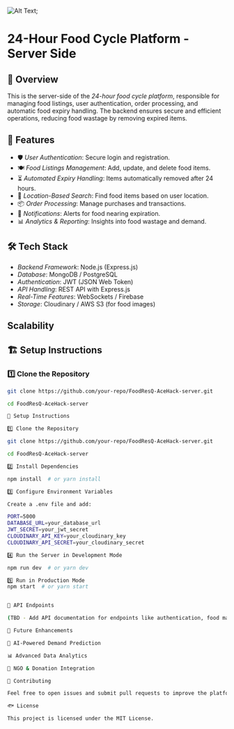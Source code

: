 ![Alt Text](src/assets/aceHack.jpg);
# 24-Hour Food Cycle Platform - Server Side

## 📌 Overview
This is the server-side of the *24-hour food cycle platform*, responsible for managing food listings, user authentication, order processing, and automatic food expiry handling. The backend ensures secure and efficient operations, reducing food wastage by removing expired items.

## 🚀 Features
- 🛡 *User Authentication*: Secure login and registration.
- 🍽 *Food Listings Management*: Add, update, and delete food items.
- ⏳ *Automated Expiry Handling*: Items automatically removed after 24 hours.
- 📍 *Location-Based Search*: Find food items based on user location.
- 📦 *Order Processing*: Manage purchases and transactions.
- 🔔 *Notifications*: Alerts for food nearing expiration.
- 📊 *Analytics & Reporting*: Insights into food wastage and demand.

## 🛠 Tech Stack
- *Backend Framework*: Node.js (Express.js)
- *Database*: MongoDB / PostgreSQL
- *Authentication*: JWT (JSON Web Token)
- *API Handling*: REST API with Express.js
- *Real-Time Features*: WebSockets / Firebase
- *Storage*: Cloudinary / AWS S3 (for food images)

## Scalability

## 🏗 Setup Instructions

### 1️⃣ Clone the Repository
```sh
git clone https://github.com/your-repo/FoodResQ-AceHack-server.git

cd FoodResQ-AceHack-server

🏰 Setup Instructions

1️⃣ Clone the Repository

git clone https://github.com/your-repo/FoodResQ-AceHack-server.git

cd FoodResQ-AceHack-server

2️⃣ Install Dependencies

npm install  # or yarn install

3️⃣ Configure Environment Variables

Create a .env file and add:

PORT=5000
DATABASE_URL=your_database_url
JWT_SECRET=your_jwt_secret
CLOUDINARY_API_KEY=your_cloudinary_key
CLOUDINARY_API_SECRET=your_cloudinary_secret

4️⃣ Run the Server in Development Mode

npm run dev  # or yarn dev

5️⃣ Run in Production Mode
npm start  # or yarn start


📌 API Endpoints

(TBD - Add API documentation for endpoints like authentication, food management, orders, etc.)

🎡 Future Enhancements

🧠 AI-Powered Demand Prediction

📊 Advanced Data Analytics

🤝 NGO & Donation Integration

🤝 Contributing

Feel free to open issues and submit pull requests to improve the platform!

🐟 License

This project is licensed under the MIT License.

